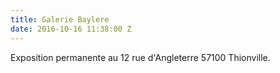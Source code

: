 ```yaml
---
title: Galerie Baylere
date: 2016-10-16 11:38:00 Z
---
```


Exposition permanente au 12 rue d'Angleterre 57100 Thionville.